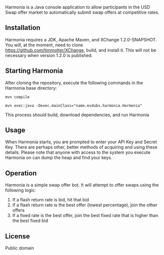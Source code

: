 Harmonia is a Java console application to allow participants in the USD Swap offer market to automatically submit swap offers at competitive rates.

## Installation
Harmonia requires a JDK, Apache Maven, and XChange 1.2.0-SNAPSHOT. You will, at the moment, need to clone https://github.com/timmolter/XChange, build, and install it. This will not be necessary when version 1.2.0 is published.

## Starting Harmonia
After cloning the repository, execute the following commands in the Harmonia base directory:

	mvn compile

	mvn exec:java -Dexec.mainClass="name.evdubs.harmonia.Harmonia"

This process should build, download dependencies, and run Harmonia

## Usage
When Harmonia starts, you are prompted to enter your API Key and Secret Key. There are perhaps other, better methods of acquiring and using these details. Please note that anyone with access to the system you execute Harmonia on can dump the heap and find your keys.

## Operation
Harmonia is a simple swap offer bot. It will attempt to offer swaps using the following logic:

1. If a flash return rate is bid, hit that bid
2. If a flash return rate is the best offer (lowest percentage), join the other offers
3. If a fixed rate is the best offer, join the best fixed rate that is higher than the best fixed bid

## License
Public domain
